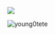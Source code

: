 <p><img align="center" src=https://github-readme-stats.vercel.app/api?username=young0tete&show_icons=true&theme=dark/></p>
<p><img align="center" src="https://github-readme-stats.vercel.app/api/top-langs?username=young0tete&show_icons=true&locale=en&layout=compact" alt="young0tete" /></p>

<!--
**young0tete/young0tete** is a ✨ _special_ ✨ repository because its `README.md` (this file) appears on your GitHub profile.

Here are some ideas to get you started:

- 🔭 I’m currently working on ...
- 🌱 I’m currently learning ...
- 👯 I’m looking to collaborate on ...
- 🤔 I’m looking for help with ...
- 💬 Ask me about ...
- 📫 How to reach me: ...
- 😄 Pronouns: ...
- ⚡ Fun fact: ...
-->
